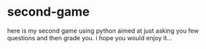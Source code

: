 # second-game
here is my second game using python aimed at just asking you few questions and then grade you. i hope you would enjoy it...
